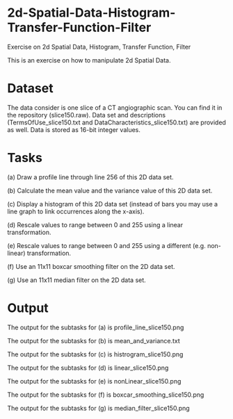 # 2d-Spatial-Data-Histogram-Transfer-Function-Filter
Exercise on 2d Spatial Data, Histogram, Transfer Function, Filter

This is an exercise on how to manipulate 2d Spatial Data. 
# Dataset
The data consider is one slice of a CT angiographic scan. You can find it in the repository (slice150.raw). Data set and descriptions
(TermsOfUse_slice150.txt and DataCharacteristics_slice150.txt) are provided  as well.
Data is stored as 16-bit integer values.
# Tasks
(a) Draw a profile line through line 256 of this 2D data set.

(b) Calculate the mean value and the variance value of this 2D data set.

(c) Display a histogram of this 2D data set (instead of bars you may use a line graph to link occurrences along the x-axis).

(d) Rescale values to range between 0 and 255 using a linear transformation.

(e) Rescale values to range between 0 and 255 using a different (e.g. non-linear) transformation.

(f) Use an 11x11 boxcar smoothing filter on the 2D data set.

(g) Use an 11x11 median filter on the 2D data set.

# Output
The output for the subtasks for (a) is profile_line_slice150.png

The output for the subtasks for (b) is mean_and_variance.txt  

The output for the subtasks for (c) is histrogram_slice150.png

The output for the subtasks for (d) is linear_slice150.png

The output for the subtasks for (e) is nonLinear_slice150.png

The output for the subtasks for (f) is boxcar_smoothing_slice150.png

The output for the subtasks for (g) is median_filter_slice150.png


